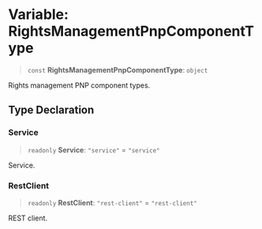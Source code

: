 # Variable: RightsManagementPnpComponentType

> `const` **RightsManagementPnpComponentType**: `object`

Rights management PNP component types.

## Type Declaration

### Service

> `readonly` **Service**: `"service"` = `"service"`

Service.

### RestClient

> `readonly` **RestClient**: `"rest-client"` = `"rest-client"`

REST client.
